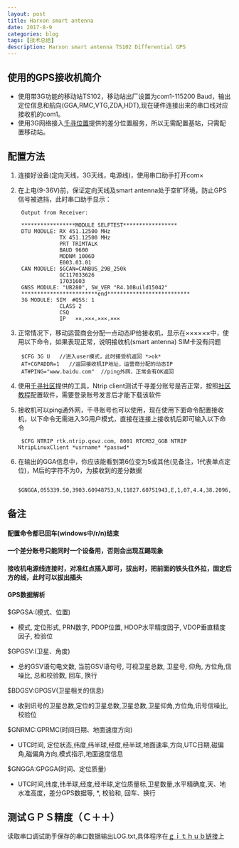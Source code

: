```yaml
---
layout: post
title: Harxon smart antenna
date: 2017-8-9
categories: blog
tags: [技术总结]
description: Harxon smart antenna TS102 Differential GPS
---
```


## 使用的GPS接收机简介

- 使用带3G功能的移动站TS102，移动站出厂设置为com1-115200 Baud，输出定位信息和航向(GGA,RMC,VTG,ZDA,HDT),现在硬件连接出来的串口线对应接收机的com1。
- 使用3G网络接入[千寻位置](https://qxwz.com/)提供的差分位置服务，所以无需配置基站，只需配置移动站。

## 配置方法

1. 连接好设备(定向天线，3G天线，电源线)，使用串口助手打开com×

2. 在上电(9-36V)前，保证定向天线及smart antenna处于空旷环境，防止GPS信号被遮挡，此时串口助手显示：

        Output from Receiver:

        *****************MODULE SELFTEST*****************
        DTU MODULE: RX 451.12500 MHz
                    TX 451.12500 MHz
                    PRT TRIMTALK
                    BAUD 9600 
                    MODNM 1006D
                    E003.03.01  
        CAN MODULE: $GCAN=CANBUS_29B_250k
                    GC117033626
                    17031603
        GNSS MODULE: "UB280", SW_VER "R4.10Build15042"
        ************************end**************************
        3G MODULE: SIM  #QSS: 1
                    CLASS 2
                    CSQ 
                    IP   ××.×××.×××.×××

3. 正常情况下，移动运营商会分配一点动态IP给接收机，显示在××××××中，使用以下命令，如果表现正常，说明接收机(smart antenna) SIM卡没有问题

        $CFG 3G U   //进入user模式，此时接受机返回 *>ok*
        AT+CGPADDR=1   //返回接收机IP地址，运营商分配的动态IP
        AT#PING="www.baidu.com"  //ping外网，正常会有OK返回

4. 使用[千寻社区](https://bbs.qxwz.com/read.php?tid=514)提供的工具，Ntrip client测试千寻差分账号是否正常，按照[社区教程](https://bbs.qxwz.com/read.php?tid=453)配置软件，需要登录账号发言后才能下载该软件

5. 接收机可以ping通外网，千寻账号也可以使用，现在使用下面命令配置接收机，以下命令无需进入3G用户模式，直接在连接上接收机后即可输入以下命令

        $CFG NTRIP rtk.ntrip.qxwz.com, 8001 RTCM32_GGB NTRIP NtripLinuxClient *usrname* *passwd*

6. 在输出的GGA信息中，你应该能看到第6位变为5或其他(见备注，1代表单点定位)，M后的字符不为0，为接收到的差分数据

        $GNGGA,055339.50,3903.60948753,N,11827.60751943,E,1,07,4.4,38.2096,M,-3.2007,M,00,0000*59

## 备注

#### 配置命令都已回车(windows中/r/n)结束
#### 一个差分账号只能同时一个设备用，否则会出现互踢现象
#### 接收机电源线连接时，对准红点插入即可，拔出时，把前面的铁头往外拉，固定后方的线，此时可以拔出插头

#### GPS数据解析

$GPGSA:(模式、位置)
- 模式, 定位形式, PRN数字, PDOP位置, HDOP水平精度因子, VDOP垂直精度因子, 检验位

$GPGSV:(卫星、角度)
- 总的GSV语句电文数, 当前GSV语句号, 可视卫星总数, 卫星号, 仰角, 方位角,信噪比, 总和校验数, 回车, 换行

$BDGSV:GPGSV(卫星相关的信息)
- 收到讯号的卫星总数,定位的卫星总数,卫星总数,卫星仰角,方位角,讯号信噪比,校验位

$GNRMC:GPRMC(时间日期、地面速度方向)
- UTC时间, 定位状态,纬度,纬半球,经度,经半球,地面速率,方向,UTC日期,磁偏角,磁偏角方向,模式指示,地面速度信息

$GNGGA:GPGGA(时间、定位质量)
- UTC时间,纬度,纬半球,经度,经半球,定位质量标,卫星数量,水平精确度,天、地水准高度，差分GPS数据等, *, 校验和, 回车、换行

## 测试ＧＰＳ精度（Ｃ＋＋）

读取串口调试助手保存的串口数据输出LOG.txt,具体程序在[ｇｉｔｈｕｂ链接](https://github.com/bryanibit/-_DGPS)上


